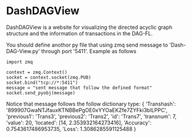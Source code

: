 # DashDAGView
DashDAGView is a website for visualizing the directed acyclic graph structure and the information of transactions in the DAG-FL.

You should define anothor py file that using zmq send message to 'Dash-DAG-View.py' through port '5411'. Example as follows

```
import zmq

context = zmq.Context()
socket = context.socket(zmq.PUB)
socket.bind("tcp://*:5411")
message = "sent message that follow the defined format"
socket.send_pyobj(message)
```

Notice that message follows the follow dictionary type:
{
  'Transhash': '899907GwaNTJfauxKTNBBePgOE0xYYOaEKZfe7ZYFki3bILPPC', 
  'previous1': 'Trans3', 
  'previous2': 'Trans2', 
  'id': 'Trans7', 
  'transnum': 7, 
  'value': 20, 
  'located': [14, 2.353932164273416], 
  'Accuracy': 0.7543617486953735, 
  'Loss': 1.3086285591125488
}
